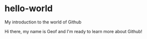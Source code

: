 # hello-world
My introduction to the world of Github

Hi there, my name is Geof and I'm ready to learn more about Github!
